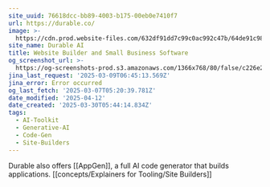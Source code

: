 ```yaml
---
site_uuid: 76618dcc-bb89-4003-b175-00eb0e7410f7
url: https://durable.co/
image: >-
  https://cdn.prod.website-files.com/632df91dd7c99c0ac992c47b/64de91c985557678c7947c84_newsletter-og-image%20(1).png
site_name: Durable AI
title: Website Builder and Small Business Software
og_screenshot_url: >-
  https://og-screenshots-prod.s3.amazonaws.com/1366x768/80/false/c226e226ff85a28b363f88247f2fef559bc006427b1e1058dc93a0f8be3b69ae.jpeg
jina_last_request: '2025-03-09T06:45:13.569Z'
jina_error: Error occurred
og_last_fetch: '2025-03-07T05:20:39.781Z'
date_modified: '2025-04-12'
date_created: '2025-03-30T05:44:14.834Z'
tags:
  - AI-Toolkit
  - Generative-AI
  - Code-Gen
  - Site-Builders
---
```


































































Durable also offers [[AppGen]], a full AI code generator that builds applications.  [[concepts/Explainers for Tooling/Site Builders]]


